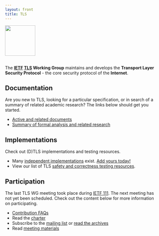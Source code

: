 ```yaml
---
layout: front
title: TLS
---
```


<div class="row">
    <div class="jumbotron">
        <div class="container">
            <div class="row">
                <div class="col-sm-2">
                    <img src="/assets/img/TLS-Badge-Files/svg/TLS-Badge-Color-RGB.svg" height="100">
                </div>
                <div class="col-sm-10">
                    <p class="lead"><br>The <strong><a href="http://www.ietf.org/">IETF</a> <a href="https://datatracker.ietf.org/wg/tls/about/">TLS</a> Working Group</strong> maintains and develops the <strong>Transport Layer Security Protocol</strong> - the core security protocol of the <strong>Internet</strong>.</p>
                </div>
            </div>
        </div>
    </div>
</div>

<div class="row">
    <div class="col-sm-4">
        <h2>Documentation</h2>
        <p>Are you new to TLS, looking for a particular specification, or in search of a summary of related academic research? The links below should get you started.</p>
        <ul>
            <!--<li><a href="https://github.com/tlswg/tlswg-wiki/blob/master/OVERVIEW.md">Overview of TLS and DTLS</a></li>-->
            <li><a href="https://datatracker.ietf.org/wg/tls/documents/">Active and related documents</a></li>
            <li><a href="https://github.com/tlswg/tlswg-wiki/blob/master/RESEARCH.md">Summary of formal analysis and related research</a></li>
        </ul>
    </div>
    <div class="col-sm-4">
        <h2>Implementations</h2>
        <p>Check out (D)TLS implementations and testing resources.</p>
        <ul>
            <li>Many <a href="https://github.com/tlswg/tlswg-wiki/blob/master/IMPLEMENTATIONS.md">independent implementations</a> exist. <a href="https://github.com/tlswg/tlswg.github.io/pulls">Add yours today!</a></li>
            <li>View our list of TLS <a href="https://github.com/tlswg/tlswg-wiki/blob/master/TESTING.md">safety and correctness testing resources</a>.</li>
        </ul>
    </div>
    <div class="col-sm-4">
        <h2>Participation</h2>
        <p>The last TLS WG meeting took place during <a href="https://datatracker.ietf.org/meeting/111/session/tls">IETF 111</a>. The next meeting has not yet been scheduled. Check out the content below for more information on participating.</p>
        <ul>
            <li><a href="https://github.com/tlswg/tlswg-wiki/blob/master/FAQ.md">Contribution FAQs</a></li>
            <li>Read the <a href="https://datatracker.ietf.org/wg/tls/charter/">charter</a></li>
            <li>Subscribe to the <a href="https://www.ietf.org/mailman/listinfo/tls">mailing list</a> or <a href="https://mailarchive.ietf.org/arch/browse/tls/">read the archives</a></li>
            <li>Read <a href="https://github.com/tlswg/wg-materials">meeting materials</a></li>
        </ul>
    </div>
</div>
